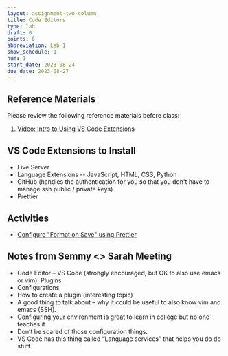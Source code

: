 ```yaml
---
layout: assignment-two-column
title: Code Editors
type: lab
draft: 0
points: 6
abbreviation: Lab 1
show_schedule: 1
num: 1
start_date: 2023-08-24
due_date: 2023-08-27
---
```


## Reference Materials
Please review the following reference materials before class:
1. [Video: Intro to Using VS Code Extensions](https://code.visualstudio.com/docs/introvideos/extend)

## VS Code Extensions to Install
* Live Server
* Language Extensions -- JavaScript, HTML, CSS, Python
* GitHub (handles the authentication for you so that you don't have to manage ssh public / private keys)
* Prettier

## Activities
* [Configure "Format on Save" using Prettier](https://www.robinwieruch.de/how-to-use-prettier-vscode/)


## Notes from Semmy <> Sarah Meeting
* Code Editor – VS Code (strongly encouraged, but OK to also use emacs or vim).
Plugins
* Configurations
* How to create a plugin (interesting topic)
* A good thing to talk about – why it could be useful to also know vim and emacs (SSH).
* Configuring your environment is great to learn in college but no one teaches it.
* Don’t be scared of those configuration things.
* VS Code has this thing called “Language services” that helps you do do stuff.
